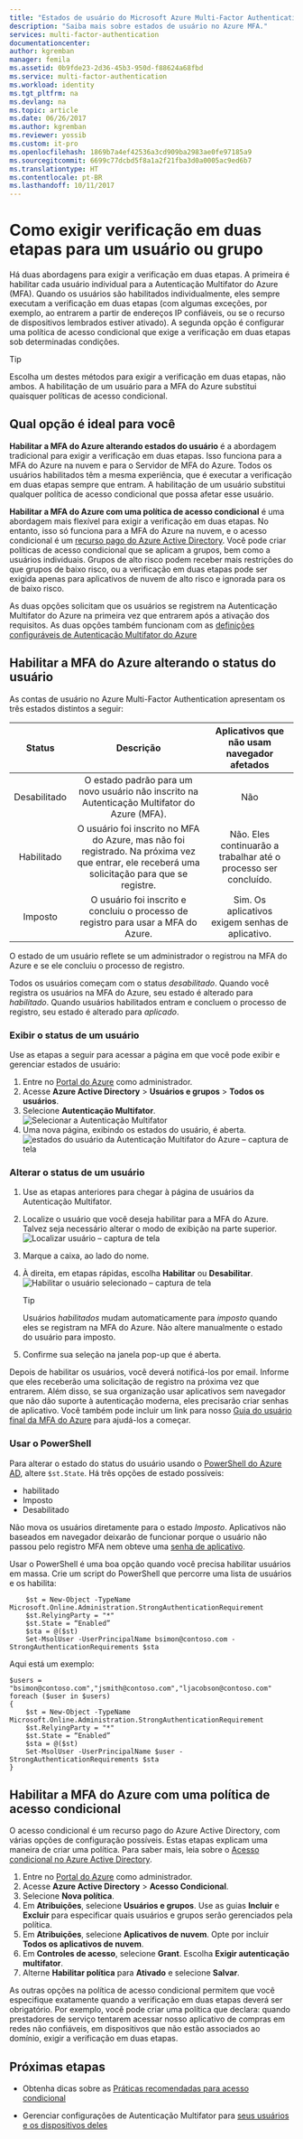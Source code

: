 ```yaml
---
title: "Estados de usuário do Microsoft Azure Multi-Factor Authentication"
description: "Saiba mais sobre estados de usuário no Azure MFA."
services: multi-factor-authentication
documentationcenter: 
author: kgremban
manager: femila
ms.assetid: 0b9fde23-2d36-45b3-950d-f88624a68fbd
ms.service: multi-factor-authentication
ms.workload: identity
ms.tgt_pltfrm: na
ms.devlang: na
ms.topic: article
ms.date: 06/26/2017
ms.author: kgremban
ms.reviewer: yossib
ms.custom: it-pro
ms.openlocfilehash: 1869b7a4ef42536a3cd909ba2983ae0fe97185a9
ms.sourcegitcommit: 6699c77dcbd5f8a1a2f21fba3d0a0005ac9ed6b7
ms.translationtype: HT
ms.contentlocale: pt-BR
ms.lasthandoff: 10/11/2017
---
```

# <a name="how-to-require-two-step-verification-for-a-user-or-group"></a>Como exigir verificação em duas etapas para um usuário ou grupo

Há duas abordagens para exigir a verificação em duas etapas. A primeira é habilitar cada usuário individual para a Autenticação Multifator do Azure (MFA). Quando os usuários são habilitados individualmente, eles sempre executam a verificação em duas etapas (com algumas exceções, por exemplo, ao entrarem a partir de endereços IP confiáveis, ou se o recurso de dispositivos lembrados estiver ativado). A segunda opção é configurar uma política de acesso condicional que exige a verificação em duas etapas sob determinadas condições.

>[!TIP] 
>Escolha um destes métodos para exigir a verificação em duas etapas, não ambos. A habilitação de um usuário para a MFA do Azure substitui quaisquer políticas de acesso condicional.

## <a name="which-option-is-right-for-you"></a>Qual opção é ideal para você

**Habilitar a MFA do Azure alterando estados do usuário** é a abordagem tradicional para exigir a verificação em duas etapas. Isso funciona para a MFA do Azure na nuvem e para o Servidor de MFA do Azure. Todos os usuários habilitados têm a mesma experiência, que é executar a verificação em duas etapas sempre que entram. A habilitação de um usuário substitui qualquer política de acesso condicional que possa afetar esse usuário. 

**Habilitar a MFA do Azure com uma política de acesso condicional** é uma abordagem mais flexível para exigir a verificação em duas etapas. No entanto, isso só funciona para a MFA do Azure na nuvem, e o acesso condicional é um [recurso pago do Azure Active Directory](https://www.microsoft.com/cloud-platform/azure-active-directory-features). Você pode criar políticas de acesso condicional que se aplicam a grupos, bem como a usuários individuais. Grupos de alto risco podem receber mais restrições do que grupos de baixo risco, ou a verificação em duas etapas pode ser exigida apenas para aplicativos de nuvem de alto risco e ignorada para os de baixo risco. 

As duas opções solicitam que os usuários se registrem na Autenticação Multifator do Azure na primeira vez que entrarem após a ativação dos requisitos. As duas opções também funcionam com as [definições configuráveis de Autenticação Multifator do Azure](multi-factor-authentication-whats-next.md)

## <a name="enable-azure-mfa-by-changing-user-status"></a>Habilitar a MFA do Azure alterando o status do usuário

As contas de usuário no Azure Multi-Factor Authentication apresentam os três estados distintos a seguir:

| Status | Descrição | Aplicativos que não usam navegador afetados |
|:---:|:---:|:---:|
| Desabilitado |O estado padrão para um novo usuário não inscrito na Autenticação Multifator do Azure (MFA). |Não |
| Habilitado |O usuário foi inscrito no MFA do Azure, mas não foi registrado. Na próxima vez que entrar, ele receberá uma solicitação para que se registre. |Não.  Eles continuarão a trabalhar até o processo ser concluído. |
| Imposto |O usuário foi inscrito e concluiu o processo de registro para usar a MFA do Azure. |Sim.  Os aplicativos exigem senhas de aplicativo. |

O estado de um usuário reflete se um administrador o registrou na MFA do Azure e se ele concluiu o processo de registro.

Todos os usuários começam com o status *desabilitado*. Quando você registra os usuários na MFA do Azure, seu estado é alterado para *habilitado*. Quando usuários habilitados entram e concluem o processo de registro, seu estado é alterado para *aplicado*.  

### <a name="view-the-status-for-a-user"></a>Exibir o status de um usuário

Use as etapas a seguir para acessar a página em que você pode exibir e gerenciar estados de usuário:

1. Entre no [Portal do Azure](https://portal.azure.com) como administrador.
2. Acesse **Azure Active Directory** > **Usuários e grupos** > **Todos os usuários**.
3. Selecione **Autenticação Multifator**.
   ![Selecionar a Autenticação Multifator](./media/multi-factor-authentication-get-started-user-states/selectmfa.png)
4. Uma nova página, exibindo os estados do usuário, é aberta.
   ![estados do usuário da Autenticação Multifator do Azure – captura de tela](./media/multi-factor-authentication-get-started-user-states/userstate1.png)

### <a name="change-the-status-for-a-user"></a>Alterar o status de um usuário

1. Use as etapas anteriores para chegar à página de usuários da Autenticação Multifator.
2. Localize o usuário que você deseja habilitar para a MFA do Azure. Talvez seja necessário alterar o modo de exibição na parte superior. 
   ![Localizar usuário – captura de tela](./media/multi-factor-authentication-get-started-cloud/enable1.png)
3. Marque a caixa, ao lado do nome.
4. À direita, em etapas rápidas, escolha **Habilitar** ou **Desabilitar**.
   ![Habilitar o usuário selecionado – captura de tela](./media/multi-factor-authentication-get-started-cloud/user1.png)

   >[!TIP]
   >Usuários *habilitados* mudam automaticamente para *imposto* quando eles se registram na MFA do Azure. Não altere manualmente o estado do usuário para imposto. 

5. Confirme sua seleção na janela pop-up que é aberta. 

Depois de habilitar os usuários, você deverá notificá-los por email. Informe que eles receberão uma solicitação de registro na próxima vez que entrarem. Além disso, se sua organização usar aplicativos sem navegador que não dão suporte à autenticação moderna, eles precisarão criar senhas de aplicativo. Você também pode incluir um link para nosso [Guia do usuário final da MFA do Azure](./end-user/multi-factor-authentication-end-user.md) para ajudá-los a começar.

### <a name="use-powershell"></a>Usar o PowerShell
Para alterar o estado do status do usuário usando o [PowerShell do Azure AD](/powershell/azure/overview), altere `$st.State`. Há três opções de estado possíveis:

* habilitado
* Imposto
* Desabilitado  

Não mova os usuários diretamente para o estado *Imposto*. Aplicativos não baseados em navegador deixarão de funcionar porque o usuário não passou pelo registro MFA nem obteve uma [senha de aplicativo](multi-factor-authentication-whats-next.md#app-passwords). 

Usar o PowerShell é uma boa opção quando você precisa habilitar usuários em massa. Crie um script do PowerShell que percorre uma lista de usuários e os habilita:

        $st = New-Object -TypeName Microsoft.Online.Administration.StrongAuthenticationRequirement
        $st.RelyingParty = "*"
        $st.State = “Enabled”
        $sta = @($st)
        Set-MsolUser -UserPrincipalName bsimon@contoso.com -StrongAuthenticationRequirements $sta

Aqui está um exemplo:

    $users = "bsimon@contoso.com","jsmith@contoso.com","ljacobson@contoso.com"
    foreach ($user in $users)
    {
        $st = New-Object -TypeName Microsoft.Online.Administration.StrongAuthenticationRequirement
        $st.RelyingParty = "*"
        $st.State = “Enabled”
        $sta = @($st)
        Set-MsolUser -UserPrincipalName $user -StrongAuthenticationRequirements $sta
    }

## <a name="enable-azure-mfa-with-a-conditional-access-policy"></a>Habilitar a MFA do Azure com uma política de acesso condicional

O acesso condicional é um recurso pago do Azure Active Directory, com várias opções de configuração possíveis. Estas etapas explicam uma maneira de criar uma política. Para saber mais, leia sobre o [Acesso condicional no Azure Active Directory](../active-directory/active-directory-conditional-access-azure-portal.md).

1. Entre no [Portal do Azure](https://portal.azure.com) como administrador.
2. Acesse **Azure Active Directory** > **Acesso Condicional**.
3. Selecione **Nova política**.
4. Em **Atribuições**, selecione **Usuários e grupos**. Use as guias **Incluir** e **Excluir** para especificar quais usuários e grupos serão gerenciados pela política.
5. Em **Atribuições**, selecione **Aplicativos de nuvem**. Opte por incluir **Todos os aplicativos de nuvem**.
6. Em **Controles de acesso**, selecione **Grant**. Escolha **Exigir autenticação multifator**.
7. Alterne **Habilitar política** para **Ativado** e selecione **Salvar**.

As outras opções na política de acesso condicional permitem que você especifique exatamente quando a verificação em duas etapas deverá ser obrigatório. Por exemplo, você pode criar uma política que declara: quando prestadores de serviço tentarem acessar nosso aplicativo de compras em redes não confiáveis, em dispositivos que não estão associados ao domínio, exigir a verificação em duas etapas. 

## <a name="next-steps"></a>Próximas etapas

- Obtenha dicas sobre as [Práticas recomendadas para acesso condicional](../active-directory/active-directory-conditional-access-best-practices.md)

- Gerenciar configurações de Autenticação Multifator para [seus usuários e os dispositivos deles](multi-factor-authentication-manage-users-and-devices.md)